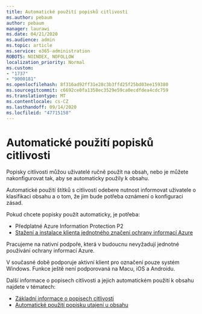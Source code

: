 ```yaml
---
title: Automatické použití popisků citlivosti
ms.author: pebaum
author: pebaum
manager: laurawi
ms.date: 04/21/2020
ms.audience: admin
ms.topic: article
ms.service: o365-administration
ROBOTS: NOINDEX, NOFOLLOW
localization_priority: Normal
ms.custom:
- "1737"
- "9000181"
ms.openlocfilehash: 8f316ad92ff31e28c3b3ffd25f25bd03ee159380
ms.sourcegitcommit: c6692ce0fa1358ec3529e59ca0ecdfdea4cdc759
ms.translationtype: MT
ms.contentlocale: cs-CZ
ms.lasthandoff: 09/14/2020
ms.locfileid: "47715158"
---
```

# <a name="auto-apply-sensitivity-labels"></a>Automatické použití popisků citlivosti

Popisky citlivosti můžou uživatelé ručně použít na obsah, nebo je můžete nakonfigurovat tak, aby se automaticky použily k obsahu.

Automatické použití štítků s citlivostí odebere nutnost informovat uživatele o klasifikaci obsahu a o tom, že jim bude potřeba oznámení o konfiguraci zásad.

Pokud chcete popisky použít automaticky, je potřeba:

- Předplatné Azure Information Protection P2
- [Stažení a instalace klienta jednotného značení ochrany informací Azure](https://docs.microsoft.com/azure/information-protection/rms-client/install-unifiedlabelingclient-app)

Pracujeme na nativní podpoře, která v budoucnu nevyžadují jednotné používání ochrany informací Azure.

V současné době podporuje aktivní klient pro označení pouze systém Windows.  Funkce ještě není podporovaná na Macu, iOS a Androidu.

Další informace o popisech citlivosti a jejich automatickém použití k obsahu najdete v tématech:

- [Základní informace o popisech citlivosti](https://docs.microsoft.com/microsoft-365/compliance/sensitivity-labels)
- [Automatické použití popisku utajení u obsahu](https://docs.microsoft.com/office365/securitycompliance/apply_sensitivity_label_automatically)